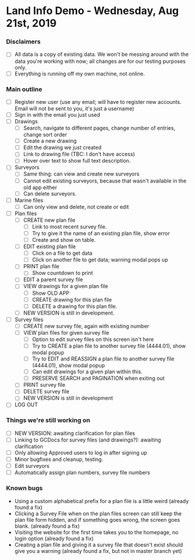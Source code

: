 # Land Info Demo - Wednesday, Aug 21st, 2019

### Disclaimers

- [ ] All data is a copy of existing data.  We won't be messing around with the data you're working with now; all changes are for our testing purposes only.
- [ ] Everything is running off my own machine, not online.

### Main outline

- [ ] Register new user (use any email; will have to register new accounts.  Email will not be sent to you, it's just a username)
- [ ] Sign in with the email you just used
- [ ] Drawings
  - [ ] Search, navigate to different pages, change number of entries, change sort order
  - [ ] Create a new drawing
  - [ ] Edit the drawing we just created
  - [ ] Link to drawing file (TBC: I don't have access)
  - [ ] Hover over text to show full text description.
- [ ] Surveyors
  - [ ] Same thing: can view and create new surveyors
  - [ ] Cannot edit existing surveyors, because that wasn't available in the old app either
  - [ ] Can delete surveyors.
- [ ] Marine files
  - [ ] Can only view and delete, not create or edit
- [ ] Plan files
  - [ ] CREATE new plan file
    - [ ] Link to most recent survey file. 
    - [ ] Try to give it the name of an existing plan file, show error
    - [ ] Create and show on table.
  - [ ] EDIT existing plan file
    - [ ] Click on a file to get data
    - [ ] Click on another file to get data; warning modal pops up
  - [ ] PRINT plan file
    - [ ] Show countdown to print
  - [ ] EDIT a parent survey file
  - [ ] VIEW drawings for a given plan file
    - [ ] Show OLD APP
    - [ ] CREATE drawing for this plan file
    - [ ] DELETE a drawing for this plan file.
  - [ ] NEW VERSION is still in development.
- [ ] Survey files
  - [ ] CREATE new survey file, again with existing number
  - [ ] VIEW plan files for given survey file
    - [ ] Option to edit survey files on this screen isn't here
    - [ ] Try to CREATE a plan file to another survey file (4444.01), show modal popup
    - [ ] Try to EDIT and REASSIGN a plan file to another survey file (4444.01), show modal popup
    - [ ] Can edit drawings for a given plan within this.
    - [ ] PRESERVE SEARCH and PAGINATION when exiting out
  - [ ] PRINT survey file
  - [ ] DELETE survey file
  - [ ] NEW VERSION is still in development
- [ ] LOG OUT

### Things we're still working on

- [ ] NEW VERSION: awaiting clarification for plan files
- [ ] Linking to GCDocs for survey files (and drawings?): awaiting clarification
- [ ] Only allowing Approved users to log in after signing up
- [ ] Minor bugfixes and cleanup, testing.
- [ ] Edit surveyors
- [ ] Automatically assign plan numbers, survey file numbers

### Known bugs

- Using a custom alphabetical prefix for a plan file is a little weird (already found a fix)
- Clicking a Survey File when on the plan files screen can still keep the plan file form hidden, and if something goes wrong, the screen goes blank. (already found a fix)
- Visiting the website for the first time takes you to the homepage, no login option (already found a fix)
- Creating a plan file and giving it a survey file that doesn't exist should give you a warning (already found a fix, but not in master branch yet)